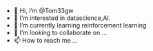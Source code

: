 - 👋 Hi, I’m @Tom33gw
- 👀 I’m interested in datascience,AI.
- 🌱 I’m currently learning reinforcement learning
- 💞️ I’m looking to collaborate on ...
- 📫 How to reach me ...

<!---
Tom33gw/Tom33gw is a ✨ special ✨ repository because its `README.md` (this file) appears on your GitHub profile.
You can click the Preview link to take a look at your changes.
--->
